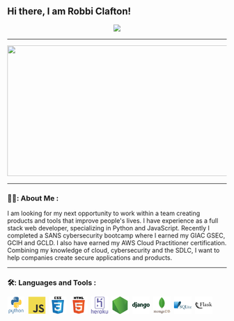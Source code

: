 ## Hi there, I am Robbi Clafton!

<div id="header" align="center">
  <img src="https://media.giphy.com/media/J1Qp5WXgzdG6eZrxHn/giphy.gif" width="100"/>
  </div>
  
---

<div align="center">
  <img src="https://media.giphy.com/media/dWesBcTLavkZuG35MI/giphy.gif" width="600" height="300"/>
</div>

---

### 👩‍💻: About Me :

I am looking for my next opportunity to work within a team creating products and tools that improve people's lives.
I have experience as a full stack web developer, specializing in Python and JavaScript. 
Recently I completed a SANS cybersecurity bootcamp where I earned my GIAC GSEC, GCIH and GCLD. I also have earned my AWS Cloud Practitioner certification.
Combining my knowledge of cloud, cybersecurity and the SDLC, I want to help companies create secure applications and products.

---

### 🛠️: Languages and Tools :
<div>
  <img src="https://github.com/devicons/devicon/blob/master/icons/python/python-original-wordmark.svg" title"Python" alt="Python" width="40" height="40"/>&nbsp;
  <img src="https://github.com/devicons/devicon/blob/master/icons/javascript/javascript-original.svg" title"JavaScript" alt="JavaScript" width="40" height="40"/>&nbsp;
  <img src="https://github.com/devicons/devicon/blob/master/icons/css3/css3-original-wordmark.svg" title"CSS" alt="CSS" width="40" height="40"/>&nbsp;
  <img src="https://github.com/devicons/devicon/blob/master/icons/html5/html5-original-wordmark.svg" title"HTML" alt="HTML" width="40" height="40"/>&nbsp;
  <img src="https://github.com/devicons/devicon/blob/master/icons/heroku/heroku-original-wordmark.svg" title"Heroku" alt="Heroku" width="40" height="40"/>&nbsp;
  <img src="https://github.com/devicons/devicon/blob/master/icons/nodejs/nodejs-original.svg" title"Node" alt="Node" width="40" height="40"/>&nbsp;
  <img src="https://github.com/devicons/devicon/blob/master/icons/django/django-plain-wordmark.svg" title"Django" alt="Django" width="40" height="40"/>&nbsp;
  <img src="https://github.com/devicons/devicon/blob/master/icons/mongodb/mongodb-original-wordmark.svg" title"MongoDB" alt="MongoDB" width="40" height="40"/>&nbsp;
  <img src="https://github.com/devicons/devicon/blob/master/icons/sqlite/sqlite-original-wordmark.svg" title"SQL" alt="SQL" width="40" height="40"/>&nbsp;
  <img src="https://github.com/devicons/devicon/blob/master/icons/flask/flask-original-wordmark.svg" title"Flask" alt="Flask" width="40" height="40"/>&nbsp;
  
  </div>

<!--
**RobbiC13/RobbiC13** is a ✨ _special_ ✨ repository because its `README.md` (this file) appears on your GitHub profile.

Here are some ideas to get you started:

- 🔭 I’m currently working on ...
- 🌱 I’m currently learning ...
- 👯 I’m looking to collaborate on ...
- 🤔 I’m looking for help with ...
- 💬 Ask me about ...
- 📫 How to reach me: ...
- 😄 Pronouns: ...
- ⚡ Fun fact: ...
-->
